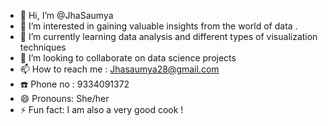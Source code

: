 - 👋 Hi, I’m @JhaSaumya
- 👀 I’m interested in gaining valuable insights from the world of data .
- 🌱 I’m currently learning data analysis and different types of visualization techniques 
- 💞️ I’m looking to collaborate on data science projects 
- 📫 How to reach me : Jhasaumya28@gmail.com
- ☎️ Phone no : 9334091372
- 😄 Pronouns: She/her
- ⚡ Fun fact: I am also a very good cook !

<!---
JhaSaumya/JhaSaumya is a ✨ special ✨ repository because its `README.md` (this file) appears on your GitHub profile.
You can click the Preview link to take a look at your changes.
--->
